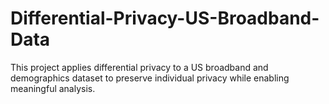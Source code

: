 # Differential-Privacy-US-Broadband-Data
This project applies differential privacy to a US broadband and demographics dataset to preserve individual privacy while enabling meaningful analysis.
